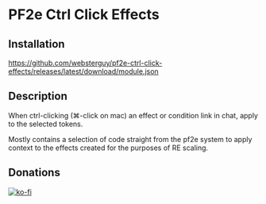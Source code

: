 # PF2e Ctrl Click Effects
## Installation

https://github.com/websterguy/pf2e-ctrl-click-effects/releases/latest/download/module.json

## Description

When ctrl-clicking (⌘-click on mac) an effect or condition link in chat, apply to the selected tokens.

Mostly contains a selection of code straight from the pf2e system to apply context to the effects created for the purposes of RE scaling.

## Donations

[![ko-fi](https://ko-fi.com/img/githubbutton_sm.svg)](https://ko-fi.com/Y8Y5TH8DM)
